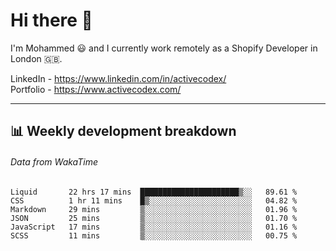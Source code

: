 # Hi there 👋

I'm Mohammed 😃 and I currently work remotely as a Shopify Developer in London 🇬🇧.

LinkedIn - https://www.linkedin.com/in/activecodex/
<br/>
Portfolio - https://www.activecodex.com/

---

## 📊 Weekly development breakdown
###### Data from WakaTime

<!--START_SECTION:waka-->

```text
Liquid       22 hrs 17 mins  ██████████████████████▒░░   89.61 %
CSS          1 hr 11 mins    █▒░░░░░░░░░░░░░░░░░░░░░░░   04.82 %
Markdown     29 mins         ▒░░░░░░░░░░░░░░░░░░░░░░░░   01.96 %
JSON         25 mins         ▒░░░░░░░░░░░░░░░░░░░░░░░░   01.70 %
JavaScript   17 mins         ▒░░░░░░░░░░░░░░░░░░░░░░░░   01.16 %
SCSS         11 mins         ▒░░░░░░░░░░░░░░░░░░░░░░░░   00.75 %
```

<!--END_SECTION:waka-->
